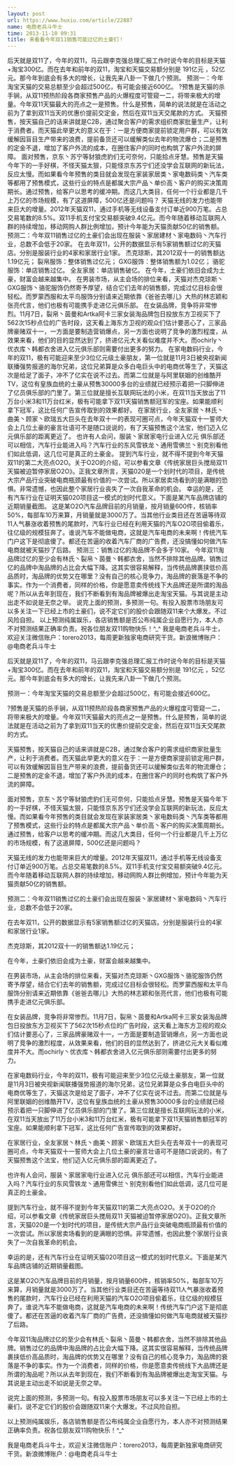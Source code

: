 ```yaml
---
layout: post
url: https://www.huxiu.com/article/22887
name: 电商老兵斗牛士
time: 2013-11-10 09:31
title: 来看看今年双11销售可能过亿的土豪们！
---
```

后天就是双11了，今年的双11，马云跟李克强总理汇报工作时说今年的目标是天猫+淘宝300亿。而在去年和前年的双11，淘宝和天猫交易额分别是 191亿元 ，52亿元。那今年到底会有多大的增长，让我先来八卦一下做几个预测。 预测一：今年淘宝天猫的交易总额至少会超过500亿，有可能会接近600亿。 ?预售是天猫的杀手锏，从双11预热阶段各商家预售产品的火爆程度可管窥一二，将带来极大的增量。今年双11天猫最大的亮点之一是预售。什么是预售，简单的说法就是在活动之前为了拿到双11当天的优惠价提前交定金，然后在双11当天交尾款的方式。 天猫预售，按天猫自己的话来讲就是C2B，通过聚合客户的需求组织商家批量生产，让利于消费者。而天猫此举更大的意义在于：一是方便商家提前锁定用户群，可以有效缓解因盲目生产带来的浪费，提前备货还可以缓解类似去年的物流爆仓；二是预售的定金不退，增加了客户外流的成本，在圈住客户的同时也构筑了客户外流的屏障。 面对预售，京东丶苏宁等豺狼虎豹们无可奈何，只能拾点牙慧。预售是天猫今年下的一手好棋，不怪天猫太狠，只能怪京东苏宁们还没学会互联网的新玩法，反应太慢。而如果看今年预售的类目就会发现在家装家居类丶家电数码类丶汽车类等都用了预售模式，这些行业的特点是都属大宗产品丶单价高丶客户的购买决策周期长。通过预售，给客户以思考的缓冲期。而这几大类目，任何一个行业都是几千上万亿的市场规模，有了这道屏障，500亿还是问题吗？ 天猫无线的发力也能带来巨大的增量。2012年天猫双11，通过手机等无线设备支付订单近900万笔。占总交易笔数的8.5%。双11手机支付宝交易额突破9.4亿元。而今年随着移动互联网人群的持续增加，移动网购人群比例增加，预计今年能为天猫贡献50亿的销售额。 预测二：今年双11销售过亿的土豪们会出现在服装丶家居建材丶家电数码丶汽车行业，总数不会低于20家。 在去年双11，公开的数据显示有5家销售额过亿的天猫店。分别是服装行业的4家和家居行业1家。 杰克琼斯，其2012双十一的销售额达1.19亿元； 裂帛服饰：整体销售过亿元； GXG服饰：整体销售额为1.02亿； 骆驼服饰：单店销售过亿。 全友家居：单店销售破亿。 在今年，土豪们依旧会成为土豪，财富会越来越集中。 在男装市场，从主会场的排位来看，天猫对杰克琼斯丶GXG服饰丶骆驼服饰仍然寄予厚望，结合它们去年的销售额，完成过亿目标会很轻松。而罗蒙西服和太平鸟服饰分别请来近期依靠《爸爸去哪儿》大热的林志颖和张亮代言，他们也极有可能携手走进亿元俱乐部。 在女装品牌，竞争将非常惨烈。11月7日，裂帛丶茵曼和Artka阿卡三家女装淘品牌包日投放东方卫视买下了562次15秒点位的广告时段，这天看上海东方卫视的观众们估计要恶心了，三家品牌豪赌双十一，一方面是要制造营销爆点，另一方面也说明了竞争的激烈程度，从效果来看，他们的目的显然达到了，挤进亿元大关看似难度并不大。而ochirly丶优衣库丶韩都衣舍进入亿元俱乐部则需要付出更多的努力。 在家电数码行业，今年的双11，极有可能迎来至少3位亿元级土豪朋友，第一位就是11月3日被央视新闻联播强势报道的海尔兄弟，这位兄弟算是众多白电巨头中的电商优等生了，天猫这次是给足了面子，冲不了亿实在说不过去。而第二位就是与阿里联姻的创维酷开TV，这位有皇族血统的土豪从预售30000多台的业绩就已经预示着把一只脚伸进了亿员俱乐部的门里了。第三位就是擅长互联网玩法的小米，在双11当天放出了11万台小米3和11万台红米，极有可能拿下双11天猫销售额冠军的宝座。如果能顺利拿下冠军，这比任何广告宣传取到的效果都好。 在家居行业，全友家居丶林氏丶曲美丶顾家丶欧瑞五大巨头在去年双十一的表现可圈可点，今年天猫双十一誓师大会上几位土豪的豪言壮语可不是随口说说的，有了天猫预售这个法宝，他们迈入亿元俱乐部的距离更近了。 也许有人会问，服装丶家居家电行业进入亿元 俱乐部还可以相信，汽车行业能进入吗？汽车行业的东风雪铁龙丶通用雪佛兰丶别克别看他们如此低调，这几位可是真正的土豪金。 提到汽车行业，就不得不提到今年天猫双11的第二大亮点O2O。关于O2O的介绍，可以参看文章《传统家居巨头搅局双11 天猫被迫暂停家居O2O》。正我文章所言，天猫020是一个划时代的项目，是传统大宗产品行业突破电商瓶颈最有价值的一次尝试。所以家居卖场看到的是满眼的恐惧。非常遗憾，也因此整个家居行业丧失了一次自我革命的机会。 幸运的是，还有汽车行业在证明天猫020项目这一模式的划时代意义。下面是某汽车品牌店铺的近期销量截图。 这是某O2O汽车品牌目前的月销量，按月销量600件，核销率50%，每部车10万来算，月销量就是3000万了。当其他行业类目还在苦逼等待双11人气暴涨收着预售的尾款时，汽车行业已经在利用天猫的汽车O2O项目偷着乐，往亿级的规模狂奔了。谁说汽车不能做电商，这就是汽车电商的未来啊！传统汽车门户这下是彻底傻了。都还在苦逼的收着汽车厂商的广告费，还没搞懂如何做汽车电商就被天猫抄了后路。 预测三：销售过亿的淘品牌不会多于10家。 今年双11淘品牌过亿的至少会有林氏丶裂帛丶茵曼丶韩都衣舍，当然不排除其他品牌。销售过亿的品牌中淘品牌的占比会大幅下降。这其实很容易解释，当传统品牌裹挟低价高品质时，淘品牌的优势又在哪里？没有自己的核心竞争力，淘品牌的衰落是不争的事实。作为一个消费者，同样的价格，你是愿意卖传统线下大品牌还是所谓的淘品呢？所以从去年到现在，我们不断看到有淘品牌被爆出走淘宝天猫。与其说是主动出走不如说是无奈之举。 说完上面的预测，多预测一句。有投入股票市场朋友可以多关注一下已经上市的土豪们，说不定它们的股价会跟随双11来个大爆发。不过风险自担。 以上预测纯属娱乐，各店销售额是否公布纯属企业自愿行为，本人亦不对预测结果正确率负责。祝各位朋友双11购物快乐！^_^ 我是电商老兵斗牛士，欢迎关注微信账户：torero2013，每周更新独家电商研究干货。新浪微博账户：@电商老兵斗牛士

后天就是双11了，今年的双11，马云跟李克强总理汇报工作时说今年的目标是天猫+淘宝300亿。而在去年和前年的双11，淘宝和天猫交易额分别是 191亿元 ，52亿元。那今年到底会有多大的增长，让我先来八卦一下做几个预测。

预测一：今年淘宝天猫的交易总额至少会超过500亿，有可能会接近600亿。

?预售是天猫的杀手锏，从双11预热阶段各商家预售产品的火爆程度可管窥一二，将带来极大的增量。今年双11天猫最大的亮点之一是预售。什么是预售，简单的说法就是在活动之前为了拿到双11当天的优惠价提前交定金，然后在双11当天交尾款的方式。

天猫预售，按天猫自己的话来讲就是C2B，通过聚合客户的需求组织商家批量生产，让利于消费者。而天猫此举更大的意义在于：一是方便商家提前锁定用户群，可以有效缓解因盲目生产带来的浪费，提前备货还可以缓解类似去年的物流爆仓；二是预售的定金不退，增加了客户外流的成本，在圈住客户的同时也构筑了客户外流的屏障。

面对预售，京东丶苏宁等豺狼虎豹们无可奈何，只能拾点牙慧。预售是天猫今年下的一手好棋，不怪天猫太狠，只能怪京东苏宁们还没学会互联网的新玩法，反应太慢。而如果看今年预售的类目就会发现在家装家居类丶家电数码类丶汽车类等都用了预售模式，这些行业的特点是都属大宗产品丶单价高丶客户的购买决策周期长。通过预售，给客户以思考的缓冲期。而这几大类目，任何一个行业都是几千上万亿的市场规模，有了这道屏障，500亿还是问题吗？

天猫无线的发力也能带来巨大的增量。2012年天猫双11，通过手机等无线设备支付订单近900万笔。占总交易笔数的8.5%。双11手机支付宝交易额突破9.4亿元。而今年随着移动互联网人群的持续增加，移动网购人群比例增加，预计今年能为天猫贡献50亿的销售额。

预测二：今年双11销售过亿的土豪们会出现在服装丶家居建材丶家电数码丶汽车行业，总数不会低于20家。

在去年双11，公开的数据显示有5家销售额过亿的天猫店。分别是服装行业的4家和家居行业1家。

杰克琼斯，其2012双十一的销售额达1.19亿元；

在今年，土豪们依旧会成为土豪，财富会越来越集中。

在男装市场，从主会场的排位来看，天猫对杰克琼斯丶GXG服饰丶骆驼服饰仍然寄予厚望，结合它们去年的销售额，完成过亿目标会很轻松。而罗蒙西服和太平鸟服饰分别请来近期依靠《爸爸去哪儿》大热的林志颖和张亮代言，他们也极有可能携手走进亿元俱乐部。

在女装品牌，竞争将非常惨烈。11月7日，裂帛丶茵曼和Artka阿卡三家女装淘品牌包日投放东方卫视买下了562次15秒点位的广告时段，这天看上海东方卫视的观众们估计要恶心了，三家品牌豪赌双十一，一方面是要制造营销爆点，另一方面也说明了竞争的激烈程度，从效果来看，他们的目的显然达到了，挤进亿元大关看似难度并不大。而ochirly丶优衣库丶韩都衣舍进入亿元俱乐部则需要付出更多的努力。

在家电数码行业，今年的双11，极有可能迎来至少3位亿元级土豪朋友，第一位就是11月3日被央视新闻联播强势报道的海尔兄弟，这位兄弟算是众多白电巨头中的电商优等生了，天猫这次是给足了面子，冲不了亿实在说不过去。而第二位就是与阿里联姻的创维酷开TV，这位有皇族血统的土豪从预售30000多台的业绩就已经预示着把一只脚伸进了亿员俱乐部的门里了。第三位就是擅长互联网玩法的小米，在双11当天放出了11万台小米3和11万台红米，极有可能拿下双11天猫销售额冠军的宝座。如果能顺利拿下冠军，这比任何广告宣传取到的效果都好。

在家居行业，全友家居丶林氏丶曲美丶顾家丶欧瑞五大巨头在去年双十一的表现可圈可点，今年天猫双十一誓师大会上几位土豪的豪言壮语可不是随口说说的，有了天猫预售这个法宝，他们迈入亿元俱乐部的距离更近了。

也许有人会问，服装丶家居家电行业进入亿元 俱乐部还可以相信，汽车行业能进入吗？汽车行业的东风雪铁龙丶通用雪佛兰丶别克别看他们如此低调，这几位可是真正的土豪金。

提到汽车行业，就不得不提到今年天猫双11的第二大亮点O2O。关于O2O的介绍，可以参看文章《传统家居巨头搅局双11 天猫被迫暂停家居O2O》。正我文章所言，天猫020是一个划时代的项目，是传统大宗产品行业突破电商瓶颈最有价值的一次尝试。所以家居卖场看到的是满眼的恐惧。非常遗憾，也因此整个家居行业丧失了一次自我革命的机会。

幸运的是，还有汽车行业在证明天猫020项目这一模式的划时代意义。下面是某汽车品牌店铺的近期销量截图。

这是某O2O汽车品牌目前的月销量，按月销量600件，核销率50%，每部车10万来算，月销量就是3000万了。当其他行业类目还在苦逼等待双11人气暴涨收着预售的尾款时，汽车行业已经在利用天猫的汽车O2O项目偷着乐，往亿级的规模狂奔了。谁说汽车不能做电商，这就是汽车电商的未来啊！传统汽车门户这下是彻底傻了。都还在苦逼的收着汽车厂商的广告费，还没搞懂如何做汽车电商就被天猫抄了后路。

今年双11淘品牌过亿的至少会有林氏丶裂帛丶茵曼丶韩都衣舍，当然不排除其他品牌。销售过亿的品牌中淘品牌的占比会大幅下降。这其实很容易解释，当传统品牌裹挟低价高品质时，淘品牌的优势又在哪里？没有自己的核心竞争力，淘品牌的衰落是不争的事实。作为一个消费者，同样的价格，你是愿意卖传统线下大品牌还是所谓的淘品呢？所以从去年到现在，我们不断看到有淘品牌被爆出走淘宝天猫。与其说是主动出走不如说是无奈之举。

说完上面的预测，多预测一句。有投入股票市场朋友可以多关注一下已经上市的土豪们，说不定它们的股价会跟随双11来个大爆发。不过风险自担。

以上预测纯属娱乐，各店销售额是否公布纯属企业自愿行为，本人亦不对预测结果正确率负责。祝各位朋友双11购物快乐！^_^

我是电商老兵斗牛士，欢迎关注微信账户：torero2013，每周更新独家电商研究干货。新浪微博账户：@电商老兵斗牛士

